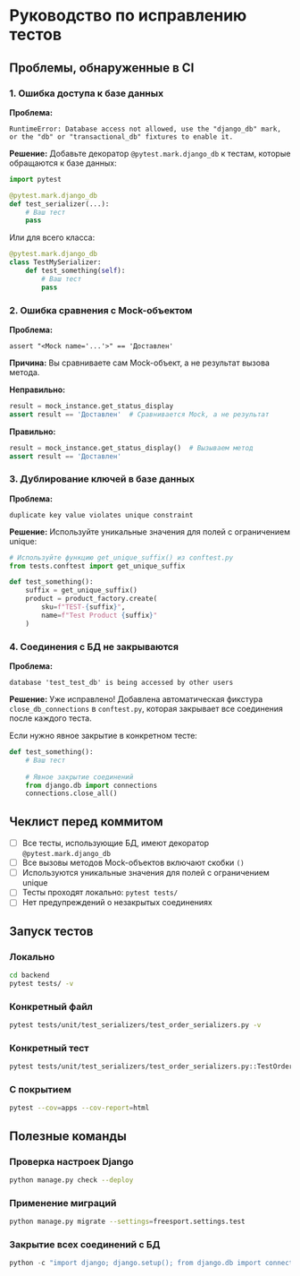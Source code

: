 # Руководство по исправлению тестов

## Проблемы, обнаруженные в CI

### 1. Ошибка доступа к базе данных

**Проблема:**
```
RuntimeError: Database access not allowed, use the "django_db" mark, or the "db" or "transactional_db" fixtures to enable it.
```

**Решение:**
Добавьте декоратор `@pytest.mark.django_db` к тестам, которые обращаются к базе данных:

```python
import pytest

@pytest.mark.django_db
def test_serializer(...):
    # Ваш тест
    pass
```

Или для всего класса:

```python
@pytest.mark.django_db
class TestMySerializer:
    def test_something(self):
        # Ваш тест
        pass
```

### 2. Ошибка сравнения с Mock-объектом

**Проблема:**
```
assert "<Mock name='...'>" == 'Доставлен'
```

**Причина:**
Вы сравниваете сам Mock-объект, а не результат вызова метода.

**Неправильно:**
```python
result = mock_instance.get_status_display
assert result == 'Доставлен'  # Сравнивается Mock, а не результат
```

**Правильно:**
```python
result = mock_instance.get_status_display()  # Вызываем метод
assert result == 'Доставлен'
```

### 3. Дублирование ключей в базе данных

**Проблема:**
```
duplicate key value violates unique constraint
```

**Решение:**
Используйте уникальные значения для полей с ограничением unique:

```python
# Используйте функцию get_unique_suffix() из conftest.py
from tests.conftest import get_unique_suffix

def test_something():
    suffix = get_unique_suffix()
    product = product_factory.create(
        sku=f"TEST-{suffix}",
        name=f"Test Product {suffix}"
    )
```

### 4. Соединения с БД не закрываются

**Проблема:**
```
database 'test_test_db' is being accessed by other users
```

**Решение:**
Уже исправлено! Добавлена автоматическая фикстура `close_db_connections` в `conftest.py`, которая закрывает все соединения после каждого теста.

Если нужно явное закрытие в конкретном тесте:

```python
def test_something():
    # Ваш тест
    
    # Явное закрытие соединений
    from django.db import connections
    connections.close_all()
```

## Чеклист перед коммитом

- [ ] Все тесты, использующие БД, имеют декоратор `@pytest.mark.django_db`
- [ ] Все вызовы методов Mock-объектов включают скобки `()`
- [ ] Используются уникальные значения для полей с ограничением unique
- [ ] Тесты проходят локально: `pytest tests/`
- [ ] Нет предупреждений о незакрытых соединениях

## Запуск тестов

### Локально
```bash
cd backend
pytest tests/ -v
```

### Конкретный файл
```bash
pytest tests/unit/test_serializers/test_order_serializers.py -v
```

### Конкретный тест
```bash
pytest tests/unit/test_serializers/test_order_serializers.py::TestOrderDetailSerializer::test_serializer_fields -v
```

### С покрытием
```bash
pytest --cov=apps --cov-report=html
```

## Полезные команды

### Проверка настроек Django
```bash
python manage.py check --deploy
```

### Применение миграций
```bash
python manage.py migrate --settings=freesport.settings.test
```

### Закрытие всех соединений с БД
```python
python -c "import django; django.setup(); from django.db import connections; connections.close_all()"
```
